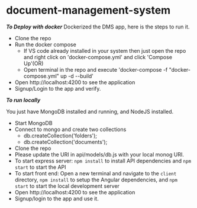 # document-management-system

***To Deploy with docker***
Dockerized the DMS app, here is the steps to run it.
* Clone the repo
* Run the docker compose
  * If VS code already installed in your system then just open the repo and right click on 'docker-compose.yml' and click 'Compose Up'(OR)
  * Open terminal in the repo and execute 'docker-compose -f "docker-compose.yml" up -d --build'
* Open http://localhost:4200 to see the application
* Signup/Login to the app and verify.


***To run locally***

You just have MongoDB installed and running, and NodeJS installed.

* Start MongoDB
* Connect to mongo and create two collections
  * db.createCollection('folders');
  * db.createCollection('documents');
* Clone the repo
* Please update the URI in api/models/db.js with your local monog URI.
* To start express server: `npm install` to install API dependencies and `npm start` to start the API
* To start front end: Open a new terminal and navigate to the `client` directory, `npm install` to setup the Angular dependencies, and `npm start` to start the local development server
* Open http://localhost:4200 to see the application
* Signup/login to the app and use it.